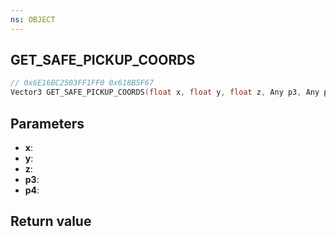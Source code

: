 ```yaml
---
ns: OBJECT
---
```

## GET_SAFE_PICKUP_COORDS

```c
// 0x6E16BC2503FF1FF0 0x618B5F67
Vector3 GET_SAFE_PICKUP_COORDS(float x, float y, float z, Any p3, Any p4);
```


## Parameters
* **x**: 
* **y**: 
* **z**: 
* **p3**: 
* **p4**: 

## Return value
